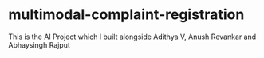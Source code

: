 # multimodal-complaint-registration
This is the AI Project which I built alongside Adithya V, Anush Revankar and Abhaysingh Rajput
